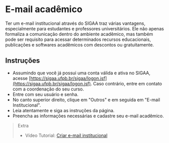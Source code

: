 # E-mail acadêmico

Ter um e-mail institucional através do SIGAA traz várias vantagens, especialmente para estudantes e professores universitários. Ele não apenas formaliza a comunicação dentro do ambiente acadêmico, mas também pode ser requisito para acessar determinados recursos educacionais, publicações e softwares acadêmicos com descontos ou gratuitamente.


## Instruções
- Assumindo que você já possui uma conta válida e ativa no SIGAA, acesse [https://sigaa.ufpb.br/sigaa/logon.jsf](https://sigaa.ufpb.br/sigaa/logon.jsf). Caso contrário, entre em contato com a coordenação do seu curso.
- Entre com seu usuário e senha.
- No canto superior direito, clique em "Outros" e em seguida em "E-mail Institucional".
- Leia atentamente e siga as instruções da página.
- Preencha as informações necessárias e cadastre seu e-mail acadêmico.

> Extra
> - Vídeo Tutorial: [Criar e-mail institucional](https://youtu.be/f5KcaIaYuL4)

